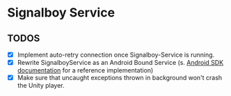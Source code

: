 # Signalboy Service
## TODOS
- [x] Implement auto-retry connection once Signalboy-Service is running.
- [x] Rewrite SignalboyService as an Android Bound Service
  (s. [Android SDK documentation](https://developer.android.com/guide/topics/connectivity/bluetooth/connect-gatt-server#setup-bound-service) for a reference implementation)
- [x] Make sure that uncaught exceptions thrown in background won't crash the Unity player.
